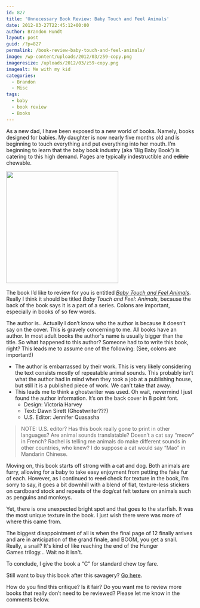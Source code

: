 ```yaml
---
id: 827
title: 'Unnecessary Book Review: Baby Touch and Feel Animals'
date: 2012-03-27T22:45:12+00:00
author: Brandon Hundt
layout: post
guid: /?p=827
permalink: /book-review-baby-touch-and-feel-animals/
image: /wp-content/uploads/2012/03/z59-copy.png
imageresize: /uploads/2012/03/z59-copy.png
imagealt: Me with my kid
categories:
  - Brandon
  - Misc
tags:
  - baby
  - book review
  - Books
---
```

As a new dad, I have been exposed to a new world of books. Namely, books designed for babies. My daughter is now nearly five months old and is beginning to touch everything and put everything into her mouth. I’m beginning to learn that the baby book industry (aka ‘Big Baby Book’) is catering to this high demand. Pages are typically indestructible and <span style="text-decoration: line-through;">edible</span> chewable.<!--more-->

<img class="alignright size-full wp-image-828" title="51SIi1RkJwL._BO2,204,203,200_PIsitb-sticker-arrow-click,TopRight,35,-76_AA300_SH20_OU01_" src="/wp-content/uploads/2012/03/51SIi1RkJwL._BO2204203200_PIsitb-sticker-arrow-clickTopRight35-76_AA300_SH20_OU01_.jpg" alt="" width="300" height="300" srcset="/wp-content/uploads/2012/03/51SIi1RkJwL._BO2204203200_PIsitb-sticker-arrow-clickTopRight35-76_AA300_SH20_OU01_.jpg 300w, /wp-content/uploads/2012/03/51SIi1RkJwL._BO2204203200_PIsitb-sticker-arrow-clickTopRight35-76_AA300_SH20_OU01_-150x150.jpg 150w" sizes="(max-width: 300px) 100vw, 300px" />

The book I’d like to review for you is entitled _[Baby Touch and Feel Animals](https://www.amazon.com/Animals-Baby-Touch-Feel-Publishing/dp/0756634687/ref=sr_1_1?ie=UTF8&qid=1332903862&sr=8-1)_. Really I think it should be titled _Baby Touch and Feel: Animals_, because the back of the book says it is a part of a series. Colons are important, especially in books of so few words.

The author is.. Actually I don’t know who the author is because it doesn’t say on the cover. This is gravely concerning to me. All books have an author. In most adult books the author's name is usually bigger than the title. So what happened to this author? Someone had to to write this book, right? This leads me to assume one of the following: (See, colons are important!)

  * The author is embarrassed by their work. This is very likely considering the text consists mostly of repeatable animal sounds. This probably isn’t what the author had in mind when they took a job at a publishing house, but still it is a published piece of work. We can’t take that away.
  * This leads me to think a ghostwriter was used. Oh wait, nevermind I just found the author information. It’s on the back cover in 8 point font. <ul style="border: none; margin-bottom: 0; padding-bottom: 0;">
      <li>
        Design: Victoria Harvey
      </li>
      <li>
        Text: Dawn Sirett (Ghostwriter???)
      </li>
      <li>
        U.S. Editor: Jennifer Quasasha
      </li>
    </ul>

> NOTE: U.S. editor? Has this book really gone to print in other languages? Are animal sounds translatable? Doesn’t a cat say “meow” in French? Rachel is telling me animals do make different sounds in other countries, who knew? I do suppose a cat would say “Mao” in Mandarin Chinese.

Moving on, this book starts off strong with a cat and dog. Both animals are furry, allowing for a baby to take easy enjoyment from petting the fake fur of each. However, as I continued to <span style="text-decoration: line-through;">read</span> check for texture in the book, I’m sorry to say, it goes a bit downhill with a blend of flat, texture-less stickers on cardboard stock and repeats of the dog/cat felt texture on animals such as penguins and monkeys.

Yet, there is one unexpected bright spot and that goes to the starfish. It was the most unique texture in the book. I just wish there were was more of where this came from.

The biggest disappointment of all is when the final page of 12 finally arrives and are in anticipation of the grand finale, and BOOM, you get a snail. Really, a snail? It's kind of like reaching the end of the Hunger Games trilogy&#8230; Wait no it isn't.

To conclude, I give the book a “C” for standard chew toy fare.

Still want to buy this book after this savagery? [Go here](https://www.amazon.com/Animals-Baby-Touch-Feel-Publishing/dp/0756634687/ref=sr_1_1?ie=UTF8&qid=1332903862&sr=8-1).

How do you find this critique? Is it fair? Do you want me to review more books that really don’t need to be reviewed? Please let me know in the comments below.
